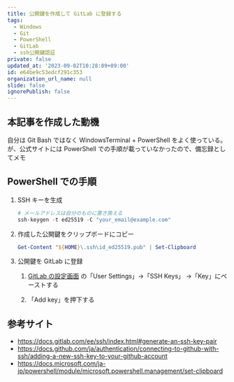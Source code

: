 ```yaml
---
title: 公開鍵を作成して GitLab に登録する
tags:
  - Windows
  - Git
  - PowerShell
  - GitLab
  - ssh公開鍵認証
private: false
updated_at: '2023-09-02T10:28:09+09:00'
id: e64be9c53edcf291c353
organization_url_name: null
slide: false
ignorePublish: false
---
```

## 本記事を作成した動機

自分は Git Bash ではなく WindowsTerminal + PowerShell をよく使っている。
が、公式サイトには PowerShell での手順が載っていなかったので、備忘録としてメモ

## PowerShell での手順

1. SSH キーを生成

    ```powershell
    # メールアドレスは自分のものに置き換える
    ssh-keygen -t ed25519 -C "your_email@example.com"
    ```

2. 作成した公開鍵をクリップボードにコピー

    ```powershell
    Get-Content "${HOME}\.ssh\id_ed25519.pub" | Set-Clipboard
    ```

3. 公開鍵を GitLab に登録

    1. [GitLab の設定画面](https://gitlab.com/-/profile) の「User Settings」->「SSH Keys」 ->「Key」にペーストする

    2. 「Add key」を押下する

## 参考サイト

* <https://docs.gitlab.com/ee/ssh/index.html#generate-an-ssh-key-pair>
* <https://docs.github.com/ja/authentication/connecting-to-github-with-ssh/adding-a-new-ssh-key-to-your-github-account>
* <https://docs.microsoft.com/ja-jp/powershell/module/microsoft.powershell.management/set-clipboard>
